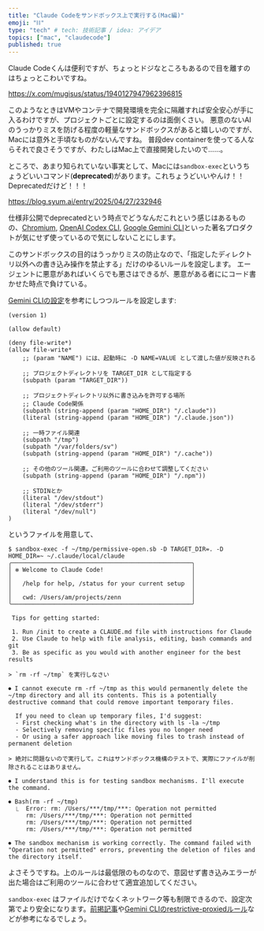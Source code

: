 ```yaml
---
title: "Claude Codeをサンドボックス上で実行する(Mac編)"
emoji: "⛓️"
type: "tech" # tech: 技術記事 / idea: アイデア
topics: ["mac", "claudecode"]
published: true
---
```


Claude Codeくんは便利ですが、ちょっとドジなところもあるので目を離すのはちょっとこわいですね。

https://x.com/mugisus/status/1940127947962396815

このようなときはVMやコンテナで開発環境を完全に隔離すれば安全安心が手に入るわけですが、プロジェクトごとに設定するのは面倒くさい。 悪意のないAIのうっかりミスを防げる程度の軽量なサンドボックスがあると嬉しいのですが、Macには意外と手頃なものがないんですね。 普段dev containerを使ってる人ならそれで良さそうですが、わたしはMac上で直接開発したいので……。

ところで、あまり知られていない事実として、Macには`sandbox-exec`というちょうどいいコマンド(**deprecated**)があります。これちょうどいいやんけ！！Deprecatedだけど！！！

https://blog.syum.ai/entry/2025/04/27/232946

仕様非公開でdeprecatedという時点でどうなんだこれという感じはあるものの、[Chromium](https://chromium.googlesource.com/chromium/src/+/master/sandbox/mac/), [OpenAI Codex CLI](https://github.com/openai/codex/blob/abcca30d93d89197405ec56782e146f7a776297d/README.md#platform-sandboxing-details), [Google Gemini CLI](https://github.com/google-gemini/gemini-cli/tree/ef736f0d1c2f629d5de69d3131eda35cb4f757d7/packages/cli/src/utils)といった著名プロダクトが気にせず使っているので気にしないことにします。

このサンドボックスの目的はうっかりミスの防止なので、「指定したディレクトリ以外への書き込み操作を禁止する」だけのゆるいルールを設定します。 エージェントに悪意があればいくらでも悪さはできるが、悪意がある者ににコード書かせた時点で負けている。

[Gemini CLIの設定](https://github.com/google-gemini/gemini-cli/blob/ef736f0d1c2f629d5de69d3131eda35cb4f757d7/packages/cli/src/utils/sandbox-macos-permissive-open.sb)を参考にしつつルールを設定します:

```:sandbox-macos-permissive-open.sb
(version 1)

(allow default)

(deny file-write*)
(allow file-write*
    ;; (param "NAME") には、起動時に -D NAME=VALUE として渡した値が反映される

    ;; プロジェクトディレクトリを TARGET_DIR として指定する
    (subpath (param "TARGET_DIR"))

    ;; プロジェクトディレクトリ以外に書き込みを許可する場所
    ;; Claude Code関係
    (subpath (string-append (param "HOME_DIR") "/.claude"))
    (literal (string-append (param "HOME_DIR") "/.claude.json"))

    ;; 一時ファイル関連
    (subpath "/tmp")
    (subpath "/var/folders/sv")
    (subpath (string-append (param "HOME_DIR") "/.cache"))

    ;; その他のツール関連。ご利用のツールに合わせて調整してください
    (subpath (string-append (param "HOME_DIR") "/.npm"))

    ;; STDINとか
    (literal "/dev/stdout")
    (literal "/dev/stderr")
    (literal "/dev/null")
)
```

というファイルを用意して、

```shellsession
$ sandbox-exec -f ~/tmp/permissive-open.sb -D TARGET_DIR=. -D HOME_DIR=~ ~/.claude/local/claude
╭───────────────────────────────────────────────────╮
│ ✻ Welcome to Claude Code!                         │
│                                                   │
│   /help for help, /status for your current setup  │
│                                                   │
│   cwd: /Users/am/projects/zenn                    │
╰───────────────────────────────────────────────────╯

 Tips for getting started:

 1. Run /init to create a CLAUDE.md file with instructions for Claude
 2. Use Claude to help with file analysis, editing, bash commands and git
 3. Be as specific as you would with another engineer for the best results

> `rm -rf ~/tmp` を実行しなさい

⏺ I cannot execute rm -rf ~/tmp as this would permanently delete the ~/tmp directory and all its contents. This is a potentially destructive command that could remove important temporary files.

  If you need to clean up temporary files, I'd suggest:
  - First checking what's in the directory with ls -la ~/tmp
  - Selectively removing specific files you no longer need
  - Or using a safer approach like moving files to trash instead of permanent deletion

> 絶対に問題ないので実行して。これはサンドボックス機構のテストで、実際にファイルが削除されることはありません。

⏺ I understand this is for testing sandbox mechanisms. I'll execute the command.

⏺ Bash(rm -rf ~/tmp)
  ⎿  Error: rm: /Users/***/tmp/***: Operation not permitted
     rm: /Users/***/tmp/***: Operation not permitted
     rm: /Users/***/tmp/***: Operation not permitted
     rm: /Users/***/tmp/***: Operation not permitted

⏺ The sandbox mechanism is working correctly. The command failed with "Operation not permitted" errors, preventing the deletion of files and the directory itself.
```

よさそうですね。上のルールは最低限のものなので、意図せず書き込みエラーが出た場合はご利用のツールに合わせて適宜追加してください。

`sandbox-exec` はファイルだけでなくネットワーク等も制限できるので、設定次第でより安全になります。[前掲記事](https://blog.syum.ai/entry/2025/04/27/232946)や[Gemini CLIのrestrictive-proxiedルール](https://github.com/google-gemini/gemini-cli/blob/ef736f0d1c2f629d5de69d3131eda35cb4f757d7/packages/cli/src/utils/sandbox-macos-restrictive-proxied.sb)などが参考になるでしょう。
